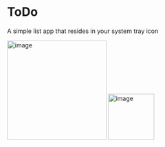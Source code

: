 # ToDo
A simple list app that resides in your system tray icon


<img width="231" alt="image" src="https://github.com/revoconner/ToDo/assets/88772846/19663c43-fb1b-42b5-aa51-fdecd5999f66">

<img width="107" alt="image" src="https://github.com/revoconner/ToDo/assets/88772846/480c8db7-cc00-4f35-b4f4-f3e67fbd25cb">
